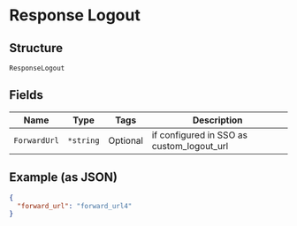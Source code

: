 
# Response Logout

## Structure

`ResponseLogout`

## Fields

| Name | Type | Tags | Description |
|  --- | --- | --- | --- |
| `ForwardUrl` | `*string` | Optional | if configured in SSO as custom_logout_url |

## Example (as JSON)

```json
{
  "forward_url": "forward_url4"
}
```

